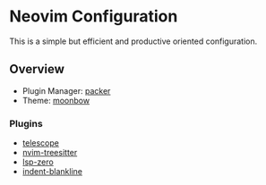 # Neovim Configuration
This is a simple but efficient and productive oriented configuration.

## Overview
- Plugin Manager: [packer](https://github.com/wbthomason/packer.nvim)
- Theme: [moonbow](https://github.com/arturgoms/moonbow.nvim)

### Plugins
- [telescope](https://github.com/nvim-telescope/telescope.nvim)
- [nvim-treesitter](https://github.com/nvim-treesitter/nvim-treesitter)
- [lsp-zero](https://github.com/VonHeikemen/lsp-zero.nvim)
- [indent-blankline](https://github.com/lukas-reineke/indent-blankline.nvim)
